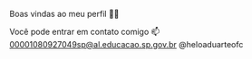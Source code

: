 Boas vindas ao meu perfil 💙💙
<!--
Meu nome é Helo Duarte

-Estou estudando na Alura
Estou me desenvolvendo na linguagem JavaScript
Utilizo esse espaço para minha organização e compartilhamento dos meu projetos desenvolvidos
-->
Você pode entrar em contato comigo 📫
00001080927049sp@al.educacao.sp.gov.br
@heloaduarteofc
